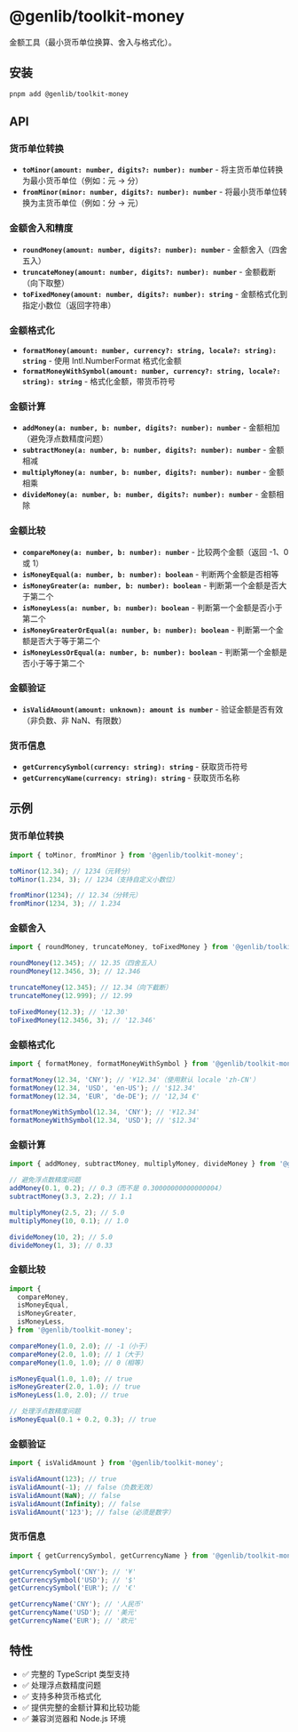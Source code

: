 # @genlib/toolkit-money

金额工具（最小货币单位换算、舍入与格式化）。

## 安装

```bash
pnpm add @genlib/toolkit-money
```

## API

### 货币单位转换

- **`toMinor(amount: number, digits?: number): number`** - 将主货币单位转换为最小货币单位（例如：元 → 分）
- **`fromMinor(minor: number, digits?: number): number`** - 将最小货币单位转换为主货币单位（例如：分 → 元）

### 金额舍入和精度

- **`roundMoney(amount: number, digits?: number): number`** - 金额舍入（四舍五入）
- **`truncateMoney(amount: number, digits?: number): number`** - 金额截断（向下取整）
- **`toFixedMoney(amount: number, digits?: number): string`** - 金额格式化到指定小数位（返回字符串）

### 金额格式化

- **`formatMoney(amount: number, currency?: string, locale?: string): string`** - 使用 Intl.NumberFormat 格式化金额
- **`formatMoneyWithSymbol(amount: number, currency?: string, locale?: string): string`** - 格式化金额，带货币符号

### 金额计算

- **`addMoney(a: number, b: number, digits?: number): number`** - 金额相加（避免浮点数精度问题）
- **`subtractMoney(a: number, b: number, digits?: number): number`** - 金额相减
- **`multiplyMoney(a: number, b: number, digits?: number): number`** - 金额相乘
- **`divideMoney(a: number, b: number, digits?: number): number`** - 金额相除

### 金额比较

- **`compareMoney(a: number, b: number): number`** - 比较两个金额（返回 -1、0 或 1）
- **`isMoneyEqual(a: number, b: number): boolean`** - 判断两个金额是否相等
- **`isMoneyGreater(a: number, b: number): boolean`** - 判断第一个金额是否大于第二个
- **`isMoneyLess(a: number, b: number): boolean`** - 判断第一个金额是否小于第二个
- **`isMoneyGreaterOrEqual(a: number, b: number): boolean`** - 判断第一个金额是否大于等于第二个
- **`isMoneyLessOrEqual(a: number, b: number): boolean`** - 判断第一个金额是否小于等于第二个

### 金额验证

- **`isValidAmount(amount: unknown): amount is number`** - 验证金额是否有效（非负数、非 NaN、有限数）

### 货币信息

- **`getCurrencySymbol(currency: string): string`** - 获取货币符号
- **`getCurrencyName(currency: string): string`** - 获取货币名称

## 示例

### 货币单位转换

```typescript
import { toMinor, fromMinor } from '@genlib/toolkit-money';

toMinor(12.34); // 1234（元转分）
toMinor(1.234, 3); // 1234（支持自定义小数位）

fromMinor(1234); // 12.34（分转元）
fromMinor(1234, 3); // 1.234
```

### 金额舍入

```typescript
import { roundMoney, truncateMoney, toFixedMoney } from '@genlib/toolkit-money';

roundMoney(12.345); // 12.35（四舍五入）
roundMoney(12.3456, 3); // 12.346

truncateMoney(12.345); // 12.34（向下截断）
truncateMoney(12.999); // 12.99

toFixedMoney(12.3); // '12.30'
toFixedMoney(12.3456, 3); // '12.346'
```

### 金额格式化

```typescript
import { formatMoney, formatMoneyWithSymbol } from '@genlib/toolkit-money';

formatMoney(12.34, 'CNY'); // '¥12.34'（使用默认 locale 'zh-CN'）
formatMoney(12.34, 'USD', 'en-US'); // '$12.34'
formatMoney(12.34, 'EUR', 'de-DE'); // '12,34 €'

formatMoneyWithSymbol(12.34, 'CNY'); // '¥12.34'
formatMoneyWithSymbol(12.34, 'USD'); // '$12.34'
```

### 金额计算

```typescript
import { addMoney, subtractMoney, multiplyMoney, divideMoney } from '@genlib/toolkit-money';

// 避免浮点数精度问题
addMoney(0.1, 0.2); // 0.3（而不是 0.30000000000000004）
subtractMoney(3.3, 2.2); // 1.1

multiplyMoney(2.5, 2); // 5.0
multiplyMoney(10, 0.1); // 1.0

divideMoney(10, 2); // 5.0
divideMoney(1, 3); // 0.33
```

### 金额比较

```typescript
import {
  compareMoney,
  isMoneyEqual,
  isMoneyGreater,
  isMoneyLess,
} from '@genlib/toolkit-money';

compareMoney(1.0, 2.0); // -1（小于）
compareMoney(2.0, 1.0); // 1（大于）
compareMoney(1.0, 1.0); // 0（相等）

isMoneyEqual(1.0, 1.0); // true
isMoneyGreater(2.0, 1.0); // true
isMoneyLess(1.0, 2.0); // true

// 处理浮点数精度问题
isMoneyEqual(0.1 + 0.2, 0.3); // true
```

### 金额验证

```typescript
import { isValidAmount } from '@genlib/toolkit-money';

isValidAmount(123); // true
isValidAmount(-1); // false（负数无效）
isValidAmount(NaN); // false
isValidAmount(Infinity); // false
isValidAmount('123'); // false（必须是数字）
```

### 货币信息

```typescript
import { getCurrencySymbol, getCurrencyName } from '@genlib/toolkit-money';

getCurrencySymbol('CNY'); // '¥'
getCurrencySymbol('USD'); // '$'
getCurrencySymbol('EUR'); // '€'

getCurrencyName('CNY'); // '人民币'
getCurrencyName('USD'); // '美元'
getCurrencyName('EUR'); // '欧元'
```

## 特性

- ✅ 完整的 TypeScript 类型支持
- ✅ 处理浮点数精度问题
- ✅ 支持多种货币格式化
- ✅ 提供完整的金额计算和比较功能
- ✅ 兼容浏览器和 Node.js 环境
